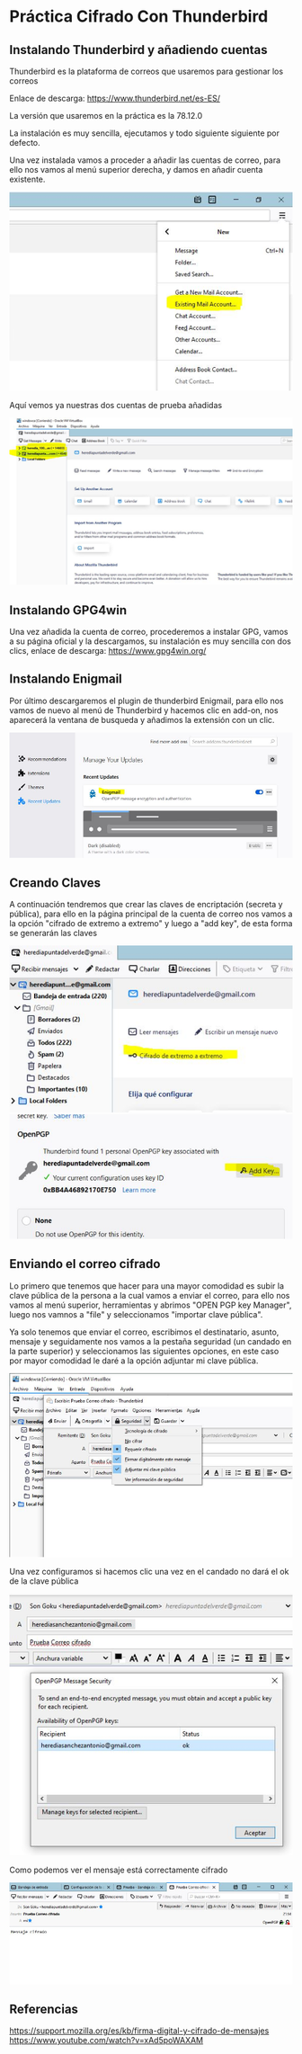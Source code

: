 # Práctica Cifrado Con Thunderbird


## Instalando Thunderbird y añadiendo cuentas


Thunderbird es la plataforma de correos que usaremos para gestionar los correos

Enlace de descarga: https://www.thunderbird.net/es-ES/


La versión que usaremos en la práctica es la 78.12.0


La instalación es muy sencilla, ejecutamos y todo siguiente siguiente por defecto.


Una vez instalada vamos a proceder a añadir las cuentas de correo, para ello nos vamos al menú superior derecha, y damos en añadir cuenta existente.


![captura1](https://github.com/antonioherediia/CifradoConThunderbird/blob/main/Captura1.JPG)

Aquí vemos ya nuestras dos cuentas de prueba añadidas


![captura2](https://github.com/antonioherediia/CifradoConThunderbird/blob/main/Captura2.JPG)

## Instalando GPG4win

Una vez añadida la cuenta de correo, procederemos a instalar GPG, vamos a su página oficial y la descargamos, su instalación es muy sencilla con dos clics, enlace de descarga: https://www.gpg4win.org/


## Instalando Enigmail


Por último descargaremos el plugin de thunderbird Enigmail, para ello nos vamos de nuevo al menú de Thunderbird y hacemos clic en add-on, nos aparecerá la ventana de busqueda y añadimos la extensión con un clic.


![captura3](https://github.com/antonioherediia/CifradoConThunderbird/blob/main/3.JPG)


## Creando Claves 

A continuación tendremos que crear las claves de encriptación (secreta y pública), para ello en la página principal de la cuenta de correo nos vamos a la opción "cifrado de extremo a extremo" y luego a "add key", de esta forma se generarán las claves

![captura4](https://github.com/antonioherediia/CifradoConThunderbird/blob/main/Captura4.JPG)
![captura5](https://github.com/antonioherediia/CifradoConThunderbird/blob/main/Captura5.JPG)


## Enviando el correo cifrado

Lo primero que tenemos que hacer para una mayor comodidad es subir la clave pública de la persona a la cual vamos a enviar el correo, para ello nos vamos al menú superior, herramientas y abrimos "OPEN PGP key Manager", luego nos vamnos a "file" y seleccionamos "importar clave pública".

Ya solo tenemos que enviar el correo, escribimos el destinatario, asunto, mensaje y seguidamente nos vamos a la pestaña seguridad (un candado en la parte superior) y seleccionamos las siguientes opciones, en este caso por mayor comodidad le daré a la opción adjuntar mi clave pública.

![captura6](https://github.com/antonioherediia/CifradoConThunderbird/blob/main/Captura6.JPG)

Una vez configuramos si hacemos clic una vez en el candado no dará el ok de la clave pública


![captura7](https://github.com/antonioherediia/CifradoConThunderbird/blob/main/Captura7.JPG)


Como podemos ver el mensaje está correctamente cifrado


![captura8](https://github.com/antonioherediia/CifradoConThunderbird/blob/main/Captura8.JPG)


## Referencias
https://support.mozilla.org/es/kb/firma-digital-y-cifrado-de-mensajes
https://www.youtube.com/watch?v=xAd5poWAXAM
